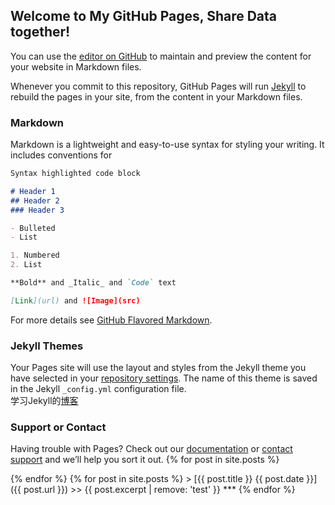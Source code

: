 ## Welcome to My GitHub Pages, Share Data together!

You can use the [editor on GitHub](https://github.com/renxiulong/renxiulong.github.io/edit/master/README.md) to maintain and preview the content for your website in Markdown files.

Whenever you commit to this repository, GitHub Pages will run [Jekyll](https://jekyllrb.com/) to rebuild the pages in your site, from the content in your Markdown files.

### Markdown

Markdown is a lightweight and easy-to-use syntax for styling your writing. It includes conventions for

```markdown
Syntax highlighted code block

# Header 1
## Header 2
### Header 3

- Bulleted
- List

1. Numbered
2. List

**Bold** and _Italic_ and `Code` text

[Link](url) and ![Image](src)
```

For more details see [GitHub Flavored Markdown](https://guides.github.com/features/mastering-markdown/).

### Jekyll Themes

Your Pages site will use the layout and styles from the Jekyll theme you have selected in your [repository settings](https://github.com/renxiulong/renxiulong.github.io/settings). The name of this theme is saved in the Jekyll `_config.yml` configuration file.  
学习Jekyll的[博客](http://ju.outofmemory.cn/entry/126281)
### Support or Contact

Having trouble with Pages? Check out our [documentation](https://help.github.com/categories/github-pages-basics/) or [contact support](https://github.com/contact) and we’ll help you sort it out.
{% for post in site.posts %}
  <li style="display:none">
    <a href="{{ post.url }}">{{ post.title }}</a>
    <a href="{{ post.url }}">{{ post.date }}</a>
  </li>
{% endfor %}
{% for post in site.posts %}
   > [{{ post.title }} {{ post.date }}]({{ post.url }})   
   >> {{ post.excerpt | remove: 'test' }}   
   ***
{% endfor %}
